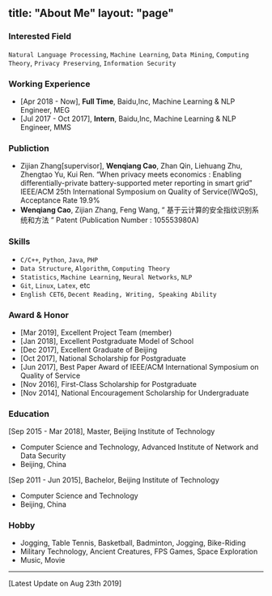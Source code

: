 title: "About Me"
layout: "page"
---

### Interested Field
`Natural Language Processing`, `Machine Learning`, `Data Mining`, `Computing Theory`, `Privacy Preserving`, `Information Security`

### Working Experience
- [Apr 2018 -     Now], **Full Time**, Baidu,Inc, Machine Learning & NLP Engineer, MEG
- [Jul 2017 - Oct 2017], **Intern**, Baidu,Inc, Machine Learning & NLP Engineer, MMS

### Publiction
- Zijian Zhang[supervisor], **Wenqiang Cao**, Zhan Qin, Liehuang Zhu, Zhengtao Yu, Kui Ren. “When privacy meets economics : Enabling  differentially-private battery-supported meter reporting in smart grid” IEEE/ACM 25th International Symposium on Quality of Service(IWQoS), Acceptance Rate 19.9%
- **Wenqiang Cao**, Zijian Zhang, Feng Wang, “ 基于云计算的安全指纹识别系统和方法 ” Patent (Publication Number : 105553980A)

### Skills
- `C/C++`, `Python`, `Java`, `PHP`
- `Data Structure`, `Algorithm`, `Computing Theory`
- `Statistics`, `Machine Learning`, `Neural Networks`, `NLP`
- `Git`, `Linux`, `Latex`, etc
- `English CET6`, `Decent Reading, Writing, Speaking Ability`

### Award & Honor
- [Mar 2019], Excellent Project Team (member)
- [Jan 2018], Excellent Postgraduate Model of School
- [Dec 2017], Excellent Graduate of Beijing
- [Oct 2017], National Scholarship for Postgraduate
- [Jun 2017], Best Paper Award of IEEE/ACM International Symposium on Quality of Service
- [Nov 2016], First-Class Scholarship for Postgraduate
- [Nov 2014], National Encouragement Scholarship for Undergraduate

### Education
[Sep 2015 - Mar 2018], Master, Beijing Institute of Technology
- Computer Science and Technology, Advanced Institute of Network and Data Security
- Beijing, China

[Sep 2011 - Jun 2015], Bachelor, Beijing Institute of Technology
- Computer Science and Technology
- Beijing, China

### Hobby
- Jogging, Table Tennis, Basketball, Badminton, Jogging, Bike-Riding 
- Military Technology, Ancient Creatures, FPS Games, Space Exploration
- Music, Movie


---

[Latest Update on Aug 23th 2019]